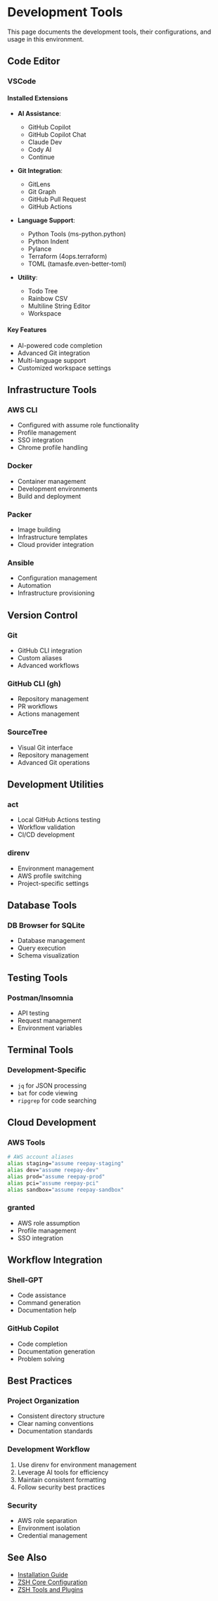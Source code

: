 # Development Tools

This page documents the development tools, their configurations, and usage in this environment.

## Code Editor

### VSCode

#### Installed Extensions
- **AI Assistance**:
  - GitHub Copilot
  - GitHub Copilot Chat
  - Claude Dev
  - Cody AI
  - Continue

- **Git Integration**:
  - GitLens
  - Git Graph
  - GitHub Pull Request
  - GitHub Actions

- **Language Support**:
  - Python Tools (ms-python.python)
  - Python Indent
  - Pylance
  - Terraform (4ops.terraform)
  - TOML (tamasfe.even-better-toml)

- **Utility**:
  - Todo Tree
  - Rainbow CSV
  - Multiline String Editor
  - Workspace

#### Key Features
- AI-powered code completion
- Advanced Git integration
- Multi-language support
- Customized workspace settings

## Infrastructure Tools

### AWS CLI
- Configured with assume role functionality
- Profile management
- SSO integration
- Chrome profile handling

### Docker
- Container management
- Development environments
- Build and deployment

### Packer
- Image building
- Infrastructure templates
- Cloud provider integration

### Ansible
- Configuration management
- Automation
- Infrastructure provisioning

## Version Control

### Git
- GitHub CLI integration
- Custom aliases
- Advanced workflows

### GitHub CLI (gh)
- Repository management
- PR workflows
- Actions management

### SourceTree
- Visual Git interface
- Repository management
- Advanced Git operations

## Development Utilities

### act
- Local GitHub Actions testing
- Workflow validation
- CI/CD development

### direnv
- Environment management
- AWS profile switching
- Project-specific settings

## Database Tools

### DB Browser for SQLite
- Database management
- Query execution
- Schema visualization

## Testing Tools

### Postman/Insomnia
- API testing
- Request management
- Environment variables

## Terminal Tools

### Development-Specific
- `jq` for JSON processing
- `bat` for code viewing
- `ripgrep` for code searching

## Cloud Development

### AWS Tools
```bash
# AWS account aliases
alias staging="assume reepay-staging"
alias dev="assume reepay-dev"
alias prod="assume reepay-prod"
alias pci="assume reepay-pci"
alias sandbox="assume reepay-sandbox"
```

### granted
- AWS role assumption
- Profile management
- SSO integration

## Workflow Integration

### Shell-GPT
- Code assistance
- Command generation
- Documentation help

### GitHub Copilot
- Code completion
- Documentation generation
- Problem solving

## Best Practices

### Project Organization
- Consistent directory structure
- Clear naming conventions
- Documentation standards

### Development Workflow
1. Use direnv for environment management
2. Leverage AI tools for efficiency
3. Maintain consistent formatting
4. Follow security best practices

### Security
- AWS role separation
- Environment isolation
- Credential management

## See Also
- [Installation Guide](Installation-Guide.md)
- [ZSH Core Configuration](ZSH-Core-Configuration.md)
- [ZSH Tools and Plugins](ZSH-Tools-and-Plugins.md)
